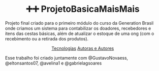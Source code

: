 <h1 align = "center"> ➕➕ ProjetoBasicaMaisMais </h1>

Projeto final criado para o primeiro módulo do curso da Generation Brasil onde criamos um sistema para contabilizar os doadores, recebedores e itens das cestas básicas, além de atualizar o estoque de uma ong (com o recebimento ou a retirada dos produtos).

<p align="center">
  <a href="#tecnologias">Tecnologias</a>
  <a href="#autorxs">Autoras e Autores</a>
</p>


Esse trabalho foi criado juntamente com @GustavoNovaess, @eltonsantos07, @avelina1 e @gabrielagsoares
